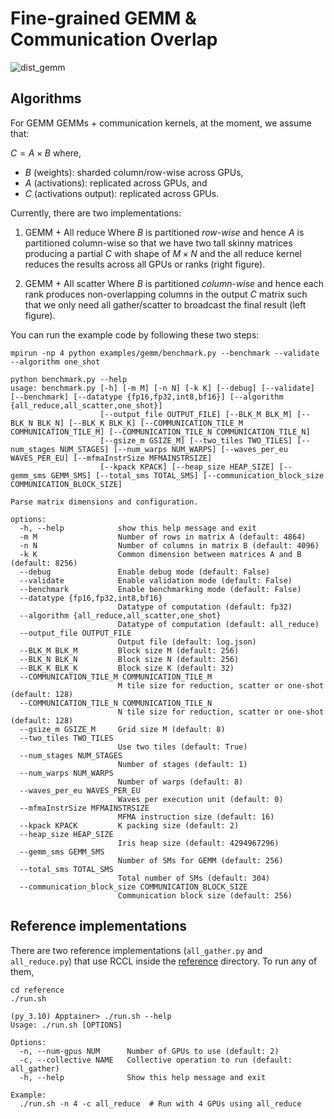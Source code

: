 
# Fine-grained GEMM & Communication Overlap

![dist_gemm](../../images/dist_gemm.excalidraw.svg)

## Algorithms
For GEMM GEMMs + communication kernels, at the moment, we assume that:

$C = A \times B$
where,
* $B$ (weights): sharded column/row-wise across GPUs,
* $A$ (activations): replicated across GPUs, and
* $C$ (activations output): replicated across GPUs.

Currently, there are two implementations:

1. GEMM + All reduce
Where $B$ is partitioned *row-wise* and hence $A$ is partitioned column-wise so that we have two tall skinny matrices producing a partial $C$ with shape of $M \times N$ and the all reduce kernel reduces the results across all GPUs or ranks (right figure).

2. GEMM + All scatter
Where $B$ is partitioned  *column-wise* and hence each rank produces non-overlapping columns in the output $C$ matrix such that we only need all gather/scatter to broadcast the final result (left figure).


You can run the example code by following these two steps:

```shell
mpirun -np 4 python examples/gemm/benchmark.py --benchmark --validate --algorithm one_shot
```

```terminal
python benchmark.py --help
usage: benchmark.py [-h] [-m M] [-n N] [-k K] [--debug] [--validate] [--benchmark] [--datatype {fp16,fp32,int8,bf16}] [--algorithm {all_reduce,all_scatter,one_shot}]
                    [--output_file OUTPUT_FILE] [--BLK_M BLK_M] [--BLK_N BLK_N] [--BLK_K BLK_K] [--COMMUNICATION_TILE_M COMMUNICATION_TILE_M] [--COMMUNICATION_TILE_N COMMUNICATION_TILE_N]
                    [--gsize_m GSIZE_M] [--two_tiles TWO_TILES] [--num_stages NUM_STAGES] [--num_warps NUM_WARPS] [--waves_per_eu WAVES_PER_EU] [--mfmaInstrSize MFMAINSTRSIZE]
                    [--kpack KPACK] [--heap_size HEAP_SIZE] [--gemm_sms GEMM_SMS] [--total_sms TOTAL_SMS] [--communication_block_size COMMUNICATION_BLOCK_SIZE]

Parse matrix dimensions and configuration.

options:
  -h, --help            show this help message and exit
  -m M                  Number of rows in matrix A (default: 4864)
  -n N                  Number of columns in matrix B (default: 4096)
  -k K                  Common dimension between matrices A and B (default: 8256)
  --debug               Enable debug mode (default: False)
  --validate            Enable validation mode (default: False)
  --benchmark           Enable benchmarking mode (default: False)
  --datatype {fp16,fp32,int8,bf16}
                        Datatype of computation (default: fp32)
  --algorithm {all_reduce,all_scatter,one_shot}
                        Datatype of computation (default: all_reduce)
  --output_file OUTPUT_FILE
                        Output file (default: log.json)
  --BLK_M BLK_M         Block size M (default: 256)
  --BLK_N BLK_N         Block size N (default: 256)
  --BLK_K BLK_K         Block size K (default: 32)
  --COMMUNICATION_TILE_M COMMUNICATION_TILE_M
                        M tile size for reduction, scatter or one-shot (default: 128)
  --COMMUNICATION_TILE_N COMMUNICATION_TILE_N
                        N tile size for reduction, scatter or one-shot (default: 128)
  --gsize_m GSIZE_M     Grid size M (default: 8)
  --two_tiles TWO_TILES
                        Use two tiles (default: True)
  --num_stages NUM_STAGES
                        Number of stages (default: 1)
  --num_warps NUM_WARPS
                        Number of warps (default: 8)
  --waves_per_eu WAVES_PER_EU
                        Waves per execution unit (default: 0)
  --mfmaInstrSize MFMAINSTRSIZE
                        MFMA instruction size (default: 16)
  --kpack KPACK         K packing size (default: 2)
  --heap_size HEAP_SIZE
                        Iris heap size (default: 4294967296)
  --gemm_sms GEMM_SMS
                        Number of SMs for GEMM (default: 256)
  --total_sms TOTAL_SMS
                        Total number of SMs (default: 304)
  --communication_block_size COMMUNICATION_BLOCK_SIZE
                        Communication block size (default: 256)
```


## Reference implementations

There are two reference implementations (`all_gather.py` and `all_reduce.py`) that use RCCL inside the [reference](./reference/) directory. To run any of them,

```shell
cd reference
./run.sh
```

```terminal
(py_3.10) Apptainer> ./run.sh --help
Usage: ./run.sh [OPTIONS]

Options:
  -n, --num-gpus NUM      Number of GPUs to use (default: 2)
  -c, --collective NAME   Collective operation to run (default: all_gather)
  -h, --help              Show this help message and exit

Example:
  ./run.sh -n 4 -c all_reduce  # Run with 4 GPUs using all_reduce
```
